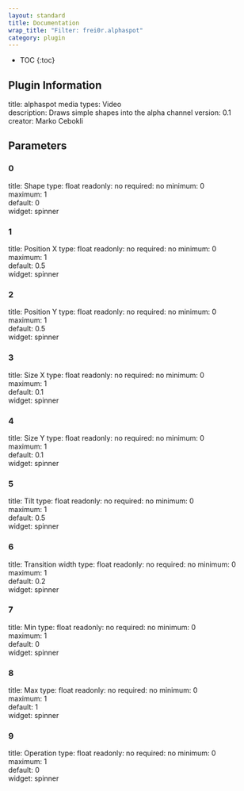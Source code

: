 ```yaml
---
layout: standard
title: Documentation
wrap_title: "Filter: frei0r.alphaspot"
category: plugin
---
```

* TOC
{:toc}

## Plugin Information

title: alphaspot
media types:
Video  
description: Draws simple shapes into the alpha channel
version: 0.1
creator: Marko Cebokli

## Parameters

### 0

title: Shape  type: float
readonly: no
required: no
minimum: 0  
maximum: 1  
default: 0  
widget: spinner  

### 1

title: Position X  type: float
readonly: no
required: no
minimum: 0  
maximum: 1  
default: 0.5  
widget: spinner  

### 2

title: Position Y  type: float
readonly: no
required: no
minimum: 0  
maximum: 1  
default: 0.5  
widget: spinner  

### 3

title: Size X  type: float
readonly: no
required: no
minimum: 0  
maximum: 1  
default: 0.1  
widget: spinner  

### 4

title: Size Y  type: float
readonly: no
required: no
minimum: 0  
maximum: 1  
default: 0.1  
widget: spinner  

### 5

title: Tilt  type: float
readonly: no
required: no
minimum: 0  
maximum: 1  
default: 0.5  
widget: spinner  

### 6

title: Transition width  type: float
readonly: no
required: no
minimum: 0  
maximum: 1  
default: 0.2  
widget: spinner  

### 7

title: Min  type: float
readonly: no
required: no
minimum: 0  
maximum: 1  
default: 0  
widget: spinner  

### 8

title: Max  type: float
readonly: no
required: no
minimum: 0  
maximum: 1  
default: 1  
widget: spinner  

### 9

title: Operation  type: float
readonly: no
required: no
minimum: 0  
maximum: 1  
default: 0  
widget: spinner  

